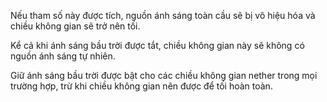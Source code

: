 Nếu tham số này được tích, nguồn ánh sáng toàn cầu sẽ bị vô hiệu hóa và chiều không gian sẽ trở nên tối.

Kể cả khi ánh sáng bầu trời được tắt, chiều không gian này sẽ không có nguồn ánh sáng tự nhiên.

Giữ ánh sáng bầu trời được bật cho các chiều không gian nether trong mọi trường hợp, trừ khi chiều không gian nên được để tối hoàn toàn.